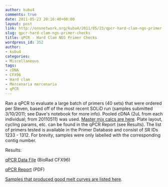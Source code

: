 ```yaml
---
author: kubu4
comments: true
date: 2011-05-23 20:16:40+00:00
layout: post
link: http://onsnetwork.org/kubu4/2011/05/23/qpcr-hard-clam-ngs-primer-checks/
slug: qpcr-hard-clam-ngs-primer-checks
title: qPCR - Hard Clam NGS Primer Checks
wordpress_id: 352
author:
- kubu4
categories:
- Miscellaneous
tags:
- cDNA
- CFX96
- Hard clam
- Mercenaria mercenaria
- qPCR
---
```


Ran a qPCR to evaluate a large batch of primers (40 sets) that were ordered per Steven, based off of the most recent SOLiD run (samples submitted 3/10/2011; see Dave's notebook for more info). Pooled cDNA (2uL from each individual; from 20110511) was used. [Master mix calcs are here](http://eagle.fish.washington.edu/Arabidopsis/Notebook%20Workup%20Files/20110523-01.jpg). Plate layout, cycling params, etc. can be found in the qPCR Report (see Results). The list of primers tested is available in the Primer Database and consist of SR IDs 1233 - 1312. For brevity, samples were only labelled with the corresponding contig number.

Results:

[qPCR Data File](http://eagle.fish.washington.edu/Arabidopsis/qPCR/CFX96/Roberts%20Lab_2011-05-23%2013-37-18_CC009827.pcrd) (BioRad CFX96)

[qPCR Report](http://eagle.fish.washington.edu/Arabidopsis/qPCR/CFX96/Roberts%20Lab_2011-05-23%2013-37-18_CC009827.pdf) (PDF)

[Samples that produced good melt curves are listed here](http://eagle.fish.washington.edu/Arabidopsis/Notebook%20Workup%20Files/20110523-02.jpg).
